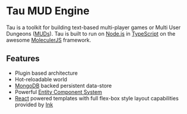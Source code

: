 # Tau MUD Engine

Tau is a toolkit for building text-based multi-player games or Multi User Dungeons ([MUDs](https://en.m.wikipedia.org/wiki/MUD)). Tau is built to run on [Node.js](https://nodejs.org/en/) in [TypeScript](https://www.typescriptlang.org/) on the awesome [MoleculerJS](https://moleculer.services/) framework.

## Features

* Plugin based architecture
* Hot-reloadable world
* [MongoDB](https://www.mongodb.com/) backed persistent data-store
* Powerful [Entity Component System](https://en.m.wikipedia.org/wiki/Entity_component_system)
* [React](https://reactjs.org/) powered templates with full flex-box style layout capabilities provided by [Ink](https://github.com/vadimdemedes/ink)
